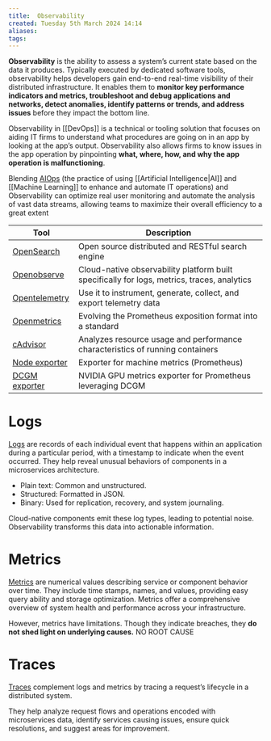 ```yaml
---
title:  Observability
created: Tuesday 5th March 2024 14:14
aliases: 
tags: 
---
```

**Observability** is the ability to assess a system’s current state based on the data it produces. Typically executed by dedicated software tools, observability helps developers gain end-to-end real-time visibility of their distributed infrastructure. It enables them to **monitor key performance indicators and metrics, troubleshoot and debug applications and networks, detect anomalies, identify patterns or trends, and address issues** before they impact the bottom line.

Observability in [[DevOps]] is a technical or tooling solution that focuses on aiding IT firms to understand what procedures are going on in an app by looking at the app’s output. Observability also allows firms to know issues in the app operation by pinpointing **what, where, how, and why the app operation is malfunctioning**.

Blending [AIOps](https://middleware.io/blog/how-generative-ai-can-transform-observability/) (the practice of using [[Artificial Intelligence|AI]] and [[Machine Learning]] to enhance and automate IT operations) and Observability can optimize real user monitoring and automate the analysis of vast data streams, allowing teams to maximize their overall efficiency to a great extent

| Tool                                                            | Description                                                                                 |
| --------------------------------------------------------------- | ------------------------------------------------------------------------------------------- |
| [OpenSearch](https://github.com/opensearch-project/OpenSearch)  | Open source distributed and RESTful search engine                                           |
| [Openobserve](https://github.com/openobserve/openobserve)       | Cloud-native observability platform built specifically for logs, metrics, traces, analytics |
| [Opentelemetry](https://opentelemetry.io/)                      | Use it to instrument, generate, collect, and export telemetry data                          |
| [Openmetrics](https://github.com/OpenObservability/OpenMetrics) | Evolving the Prometheus exposition format into a standard                                   |
| [cAdvisor](https://github.com/google/cadvisor)                  | Analyzes resource usage and performance characteristics of running containers               |
| [Node exporter](https://github.com/prometheus/node_exporter)    | Exporter for machine metrics (Prometheus)                                                   |
| [DCGM exporter](https://github.com/NVIDIA/dcgm-exporter)        | NVIDIA GPU metrics exporter for Prometheus leveraging DCGM                                  |
# Logs

[Logs](https://middleware.io/product/log-monitoring/) are records of each individual event that happens within an application during a particular period, with a timestamp to indicate when the event occurred. They help reveal unusual behaviors of components in a microservices architecture.

- Plain text: Common and unstructured.
- Structured: Formatted in JSON.
- Binary: Used for replication, recovery, and system journaling.

Cloud-native components emit these log types, leading to potential noise. Observability transforms this data into actionable information.
# Metrics

[Metrics](https://middleware.io/blog/devops-metrics-you-should-be-monitoring/) are numerical values describing service or component behavior over time. They include time stamps, names, and values, providing easy query ability and storage optimization. Metrics offer a comprehensive overview of system health and performance across your infrastructure.

However, metrics have limitations. Though they indicate breaches, they **do not shed light on underlying causes.** NO ROOT CAUSE
# Traces

[Traces](https://middleware.io/blog/what-is-distributed-tracing/) complement logs and metrics by tracing a request’s lifecycle in a distributed system.

They help analyze request flows and operations encoded with microservices data, identify services causing issues, ensure quick resolutions, and suggest areas for improvement.